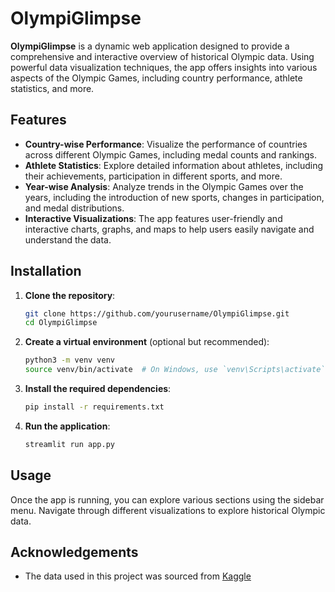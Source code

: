 # OlympiGlimpse

**OlympiGlimpse** is a dynamic web application designed to provide a comprehensive and interactive overview of historical Olympic data. Using powerful data visualization techniques, the app offers insights into various aspects of the Olympic Games, including country performance, athlete statistics, and more.

## Features

- **Country-wise Performance**: Visualize the performance of countries across different Olympic Games, including medal counts and rankings.
- **Athlete Statistics**: Explore detailed information about athletes, including their achievements, participation in different sports, and more.
- **Year-wise Analysis**: Analyze trends in the Olympic Games over the years, including the introduction of new sports, changes in participation, and medal distributions.
- **Interactive Visualizations**: The app features user-friendly and interactive charts, graphs, and maps to help users easily navigate and understand the data.

## Installation

1. **Clone the repository**:
    ```bash
    git clone https://github.com/yourusername/OlympiGlimpse.git
    cd OlympiGlimpse
    ```

2. **Create a virtual environment** (optional but recommended):
    ```bash
    python3 -m venv venv
    source venv/bin/activate  # On Windows, use `venv\Scripts\activate`
    ```

3. **Install the required dependencies**:
    ```bash
    pip install -r requirements.txt
    ```

4. **Run the application**:
    ```bash
    streamlit run app.py
    ```

## Usage

Once the app is running, you can explore various sections using the sidebar menu. Navigate through different visualizations to explore historical Olympic data.

## Acknowledgements

- The data used in this project was sourced from [Kaggle]([https://www.kaggle.com](https://www.kaggle.com/datasets/heesoo37/120-years-of-olympic-history-athletes-and-results))

